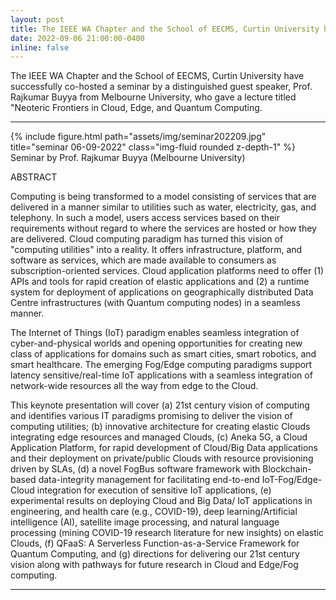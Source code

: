 ```yaml
---
layout: post
title: The IEEE WA Chapter and the School of EECMS, Curtin University have successfully co-hosted a seminar by a distinguished guest speaker, Prof. Rajkumar Buyya from Melbourne University.
date: 2022-09-06 21:00:00-0400
inline: false
---
```


The IEEE WA Chapter and the School of EECMS, Curtin University have successfully co-hosted a seminar by a distinguished guest speaker, Prof. Rajkumar Buyya from Melbourne University, who gave a lecture titled "Neoteric Frontiers in Cloud, Edge, and Quantum Computing. 

***
<div class="row">
    <div class="col-sm mt-3 mt-md-0">
        {% include figure.html path="assets/img/seminar202209.jpg" title="seminar 06-09-2022" class="img-fluid rounded z-depth-1"  %}
    </div>
</div>
<div class="caption">
    Seminar by Prof. Rajkumar Buyya (Melbourne University)
</div>

ABSTRACT

Computing is being transformed to a model consisting of services that are delivered in a manner similar to utilities such as water, electricity, gas, and telephony. In such a model, users access services based on their requirements without regard to where the services are hosted or how they are delivered. Cloud computing paradigm has turned this vision of "computing utilities" into a reality. It offers infrastructure, platform, and software as services, which are made available to consumers as subscription-oriented services. Cloud application platforms need to offer (1) APIs and tools for rapid creation of elastic applications and (2) a runtime system for deployment of applications on geographically distributed Data Centre infrastructures (with Quantum computing nodes) in a seamless manner. 

The Internet of Things (IoT) paradigm enables seamless integration of cyber-and-physical worlds and opening opportunities for creating new class of applications for domains such as smart cities, smart robotics, and smart healthcare. The emerging Fog/Edge computing paradigms support latency sensitive/real-time IoT applications with a seamless integration of network-wide resources all the way from edge to the Cloud. 

This keynote presentation will cover (a) 21st century vision of computing and identifies various IT paradigms promising to deliver the vision of computing utilities; (b) innovative architecture for creating elastic Clouds integrating edge resources and managed Clouds, (c) Aneka 5G, a Cloud Application Platform, for rapid development of Cloud/Big Data applications and their deployment on private/public Clouds with resource provisioning driven by SLAs, (d) a novel FogBus software framework with Blockchain-based data-integrity management for facilitating end-to-end IoT-Fog/Edge-Cloud integration for execution of sensitive IoT applications, (e) experimental results on deploying Cloud and Big Data/ IoT applications in engineering, and health care (e.g., COVID-19), deep learning/Artificial intelligence (AI), satellite image processing, and natural language processing (mining COVID-19 research literature for new insights) on elastic Clouds, (f) QFaaS: A Serverless Function-as-a-Service Framework for Quantum Computing, and (g) directions for delivering our 21st century vision along with pathways for future research in Cloud and Edge/Fog computing.


***
